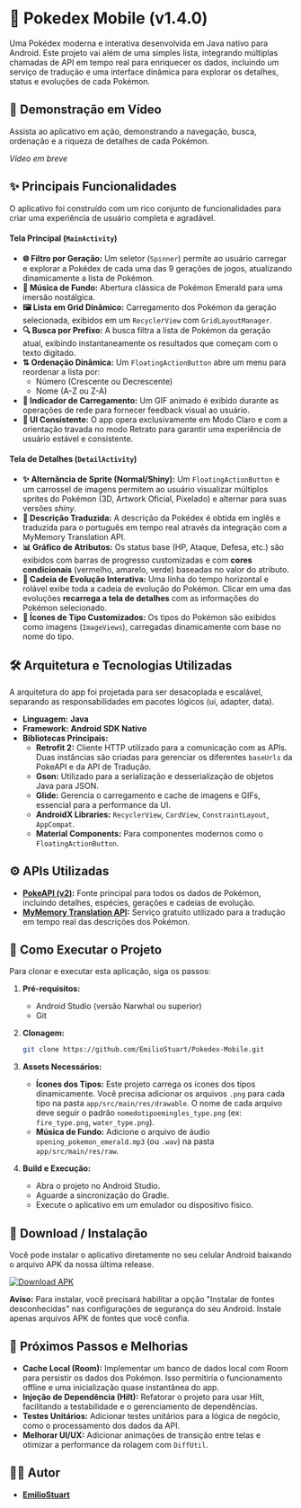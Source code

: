 # 📱 Pokedex Mobile (v1.4.0)

Uma Pokédex moderna e interativa desenvolvida em Java nativo para Android. Este projeto vai além de uma simples lista, integrando múltiplas chamadas de API em tempo real para enriquecer os dados, incluindo um serviço de tradução e uma interface dinâmica para explorar os detalhes, status e evoluções de cada Pokémon.

## 🎥 Demonstração em Vídeo

Assista ao aplicativo em ação, demonstrando a navegação, busca, ordenação e a riqueza de detalhes de cada Pokémon.

*Vídeo em breve*

## ✨ Principais Funcionalidades

O aplicativo foi construído com um rico conjunto de funcionalidades para criar uma experiência de usuário completa e agradável.

#### Tela Principal (`MainActivity`)

* **🌐 Filtro por Geração:** Um seletor (`Spinner`) permite ao usuário carregar e explorar a Pokédex de cada uma das 9 gerações de jogos, atualizando dinamicamente a lista de Pokémon.
* **🎵 Música de Fundo:** Abertura clássica de Pokémon Emerald para uma imersão nostálgica.
* **🖼️ Lista em Grid Dinâmico:** Carregamento dos Pokémon da geração selecionada, exibidos em um `RecyclerView` com `GridLayoutManager`.
* **🔍 Busca por Prefixo:** A busca filtra a lista de Pokémon da geração atual, exibindo instantaneamente os resultados que começam com o texto digitado.
* **⇅ Ordenação Dinâmica:** Um `FloatingActionButton` abre um menu para reordenar a lista por:
    * Número (Crescente ou Decrescente)
    * Nome (A-Z ou Z-A)
* **🔄 Indicador de Carregamento:** Um GIF animado é exibido durante as operações de rede para fornecer feedback visual ao usuário.
* **🎨 UI Consistente:** O app opera exclusivamente em Modo Claro e com a orientação travada no modo Retrato para garantir uma experiência de usuário estável e consistente.

#### Tela de Detalhes (`DetailActivity`)

* **✨ Alternância de Sprite (Normal/Shiny):** Um `FloatingActionButton` e um carrossel de imagens permitem ao usuário visualizar múltiplos sprites do Pokémon (3D, Artwork Oficial, Pixelado) e alternar para suas versões *shiny*.
* **📜 Descrição Traduzida:** A descrição da Pokédex é obtida em inglês e traduzida para o português em tempo real através da integração com a MyMemory Translation API.
* **📊 Gráfico de Atributos:** Os status base (HP, Ataque, Defesa, etc.) são exibidos com barras de progresso customizadas e com **cores condicionais** (vermelho, amarelo, verde) baseadas no valor do atributo.
* **🧬 Cadeia de Evolução Interativa:** Uma linha do tempo horizontal e rolável exibe toda a cadeia de evolução do Pokémon. Clicar em uma das evoluções **recarrega a tela de detalhes** com as informações do Pokémon selecionado.
* **🎨 Ícones de Tipo Customizados:** Os tipos do Pokémon são exibidos como imagens (`ImageViews`), carregadas dinamicamente com base no nome do tipo.

## 🛠️ Arquitetura e Tecnologias Utilizadas

A arquitetura do app foi projetada para ser desacoplada e escalável, separando as responsabilidades em pacotes lógicos (ui, adapter, data).

* **Linguagem:** **Java**
* **Framework:** **Android SDK Nativo**
* **Bibliotecas Principais:**
    * **Retrofit 2:** Cliente HTTP utilizado para a comunicação com as APIs. Duas instâncias são criadas para gerenciar os diferentes `baseUrls` da PokeAPI e da API de Tradução.
    * **Gson:** Utilizado para a serialização e desserialização de objetos Java para JSON.
    * **Glide:** Gerencia o carregamento e cache de imagens e GIFs, essencial para a performance da UI.
    * **AndroidX Libraries:** `RecyclerView`, `CardView`, `ConstraintLayout`, `AppCompat`.
    * **Material Components:** Para componentes modernos como o `FloatingActionButton`.

## ⚙️ APIs Utilizadas

* **[PokeAPI (v2)](https://pokeapi.co/):** Fonte principal para todos os dados de Pokémon, incluindo detalhes, espécies, gerações e cadeias de evolução.
* **[MyMemory Translation API](https://mymemory.translated.net/):** Serviço gratuito utilizado para a tradução em tempo real das descrições dos Pokémon.

## 🚀 Como Executar o Projeto

Para clonar e executar esta aplicação, siga os passos:

1.  **Pré-requisitos:**
    * Android Studio (versão Narwhal ou superior)
    * Git

2.  **Clonagem:**
    ```bash
    git clone https://github.com/EmilioStuart/Pokedex-Mobile.git
    ```

3.  **Assets Necessários:**
    * **Ícones dos Tipos:** Este projeto carrega os ícones dos tipos dinamicamente. Você precisa adicionar os arquivos `.png` para cada tipo na pasta `app/src/main/res/drawable`. O nome de cada arquivo deve seguir o padrão `nomedotipoemingles_type.png` (ex: `fire_type.png`, `water_type.png`).
    * **Música de Fundo:** Adicione o arquivo de áudio `opening_pokemon_emerald.mp3` (ou `.wav`) na pasta `app/src/main/res/raw`.

4.  **Build e Execução:**
    * Abra o projeto no Android Studio.
    * Aguarde a sincronização do Gradle.
    * Execute o aplicativo em um emulador ou dispositivo físico.

## 📲 Download / Instalação

Você pode instalar o aplicativo diretamente no seu celular Android baixando o arquivo APK da nossa última release.

[![Download APK](https://img.shields.io/badge/Download-APK%20v1.4.0-brightgreen?style=for-the-badge&logo=android)](https://github.com/EmilioStuart/Pokedex-Mobile/releases/download/v1.4.0/app-debug.apk)

**Aviso:** Para instalar, você precisará habilitar a opção "Instalar de fontes desconhecidas" nas configurações de segurança do seu Android. Instale apenas arquivos APK de fontes que você confia.

## 🔮 Próximos Passos e Melhorias

* **Cache Local (Room):** Implementar um banco de dados local com Room para persistir os dados dos Pokémon. Isso permitiria o funcionamento offline e uma inicialização quase instantânea do app.
* **Injeção de Dependência (Hilt):** Refatorar o projeto para usar Hilt, facilitando a testabilidade e o gerenciamento de dependências.
* **Testes Unitários:** Adicionar testes unitários para a lógica de negócio, como o processamento dos dados da API.
* **Melhorar UI/UX:** Adicionar animações de transição entre telas e otimizar a performance da rolagem com `DiffUtil`.

## 👨‍💻 Autor

* **[EmilioStuart](https://github.com/EmilioStuart)**
